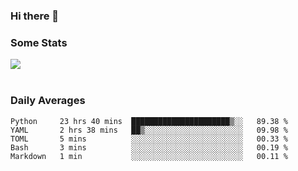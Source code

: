 ### Hi there 👋

<!--
**haruishi43/haruishi43** is a ✨ _special_ ✨ repository because its `README.md` (this file) appears on your GitHub profile.

Here are some ideas to get you started:

- 🔭 I’m currently working on ...
- 🌱 I’m currently learning ...
- 👯 I’m looking to collaborate on ...
- 🤔 I’m looking for help with ...
- 💬 Ask me about ...
- 📫 How to reach me: ...
- 😄 Pronouns: ...
- ⚡ Fun fact: ...
-->

### Some Stats
<div>
  <img align="center" src="https://github-readme-stats.vercel.app/api?username=haruishi43&count_private=true&show_icons=true" />
</div>

</br>

### Daily Averages

<!--START_SECTION:waka-->
```text
Python     23 hrs 40 mins  ██████████████████████▒░░   89.38 % 
YAML       2 hrs 38 mins   ██▒░░░░░░░░░░░░░░░░░░░░░░   09.98 % 
TOML       5 mins          ░░░░░░░░░░░░░░░░░░░░░░░░░   00.33 % 
Bash       3 mins          ░░░░░░░░░░░░░░░░░░░░░░░░░   00.19 % 
Markdown   1 min           ░░░░░░░░░░░░░░░░░░░░░░░░░   00.11 % 
```
<!--END_SECTION:waka-->
